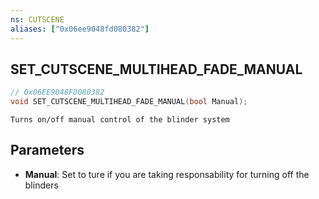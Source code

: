 ```yaml
---
ns: CUTSCENE
aliases: ["0x06ee9048fd080382"]
---
```

## SET_CUTSCENE_MULTIHEAD_FADE_MANUAL

```c
// 0x06EE9048FD080382
void SET_CUTSCENE_MULTIHEAD_FADE_MANUAL(bool Manual);
```

```
Turns on/off manual control of the blinder system
```

## Parameters
* **Manual**: Set to ture if you are taking responsability for turning off the blinders
